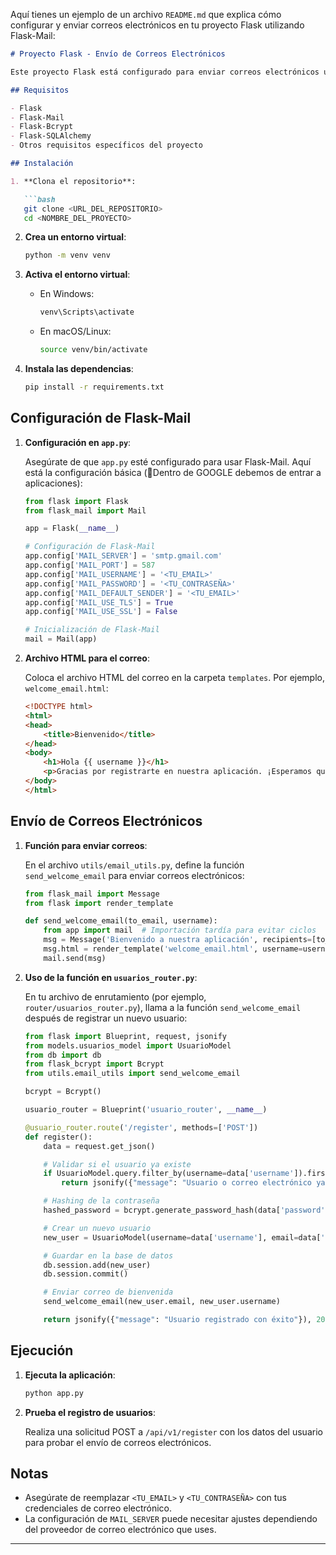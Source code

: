 Aquí tienes un ejemplo de un archivo `README.md` que explica cómo configurar y enviar correos electrónicos en tu proyecto Flask utilizando Flask-Mail:

```markdown
# Proyecto Flask - Envío de Correos Electrónicos

Este proyecto Flask está configurado para enviar correos electrónicos utilizando Flask-Mail. A continuación, se detallan los pasos para configurar y enviar correos electrónicos en la aplicación.

## Requisitos

- Flask
- Flask-Mail
- Flask-Bcrypt
- Flask-SQLAlchemy
- Otros requisitos específicos del proyecto

## Instalación

1. **Clona el repositorio**:

   ```bash
   git clone <URL_DEL_REPOSITORIO>
   cd <NOMBRE_DEL_PROYECTO>
   ```

2. **Crea un entorno virtual**:

   ```bash
   python -m venv venv
   ```

3. **Activa el entorno virtual**:

   - En Windows:

     ```bash
     venv\Scripts\activate
     ```

   - En macOS/Linux:

     ```bash
     source venv/bin/activate
     ```

4. **Instala las dependencias**:

   ```bash
   pip install -r requirements.txt
   ```

## Configuración de Flask-Mail

1. **Configuración en `app.py`**:

   Asegúrate de que `app.py` esté configurado para usar Flask-Mail. Aquí está la configuración básica (🦾Dentro de GOOGLE debemos de entrar a aplicaciones):

   ```python
   from flask import Flask
   from flask_mail import Mail

   app = Flask(__name__)

   # Configuración de Flask-Mail
   app.config['MAIL_SERVER'] = 'smtp.gmail.com'
   app.config['MAIL_PORT'] = 587
   app.config['MAIL_USERNAME'] = '<TU_EMAIL>'
   app.config['MAIL_PASSWORD'] = '<TU_CONTRASEÑA>'
   app.config['MAIL_DEFAULT_SENDER'] = '<TU_EMAIL>'
   app.config['MAIL_USE_TLS'] = True
   app.config['MAIL_USE_SSL'] = False

   # Inicialización de Flask-Mail
   mail = Mail(app)
   ```

2. **Archivo HTML para el correo**:

   Coloca el archivo HTML del correo en la carpeta `templates`. Por ejemplo, `welcome_email.html`:

   ```html
   <!DOCTYPE html>
   <html>
   <head>
       <title>Bienvenido</title>
   </head>
   <body>
       <h1>Hola {{ username }}</h1>
       <p>Gracias por registrarte en nuestra aplicación. ¡Esperamos que disfrutes de tu experiencia!</p>
   </body>
   </html>
   ```

## Envío de Correos Electrónicos

1. **Función para enviar correos**:

   En el archivo `utils/email_utils.py`, define la función `send_welcome_email` para enviar correos electrónicos:

   ```python
   from flask_mail import Message
   from flask import render_template

   def send_welcome_email(to_email, username):
       from app import mail  # Importación tardía para evitar ciclos
       msg = Message('Bienvenido a nuestra aplicación', recipients=[to_email])
       msg.html = render_template('welcome_email.html', username=username)
       mail.send(msg)
   ```

2. **Uso de la función en `usuarios_router.py`**:

   En tu archivo de enrutamiento (por ejemplo, `router/usuarios_router.py`), llama a la función `send_welcome_email` después de registrar un nuevo usuario:

   ```python
   from flask import Blueprint, request, jsonify
   from models.usuarios_model import UsuarioModel
   from db import db
   from flask_bcrypt import Bcrypt
   from utils.email_utils import send_welcome_email

   bcrypt = Bcrypt()

   usuario_router = Blueprint('usuario_router', __name__)

   @usuario_router.route('/register', methods=['POST'])
   def register():
       data = request.get_json()

       # Validar si el usuario ya existe
       if UsuarioModel.query.filter_by(username=data['username']).first() or UsuarioModel.query.filter_by(email=data['email']).first():
           return jsonify({"message": "Usuario o correo electrónico ya registrado"}), 400

       # Hashing de la contraseña
       hashed_password = bcrypt.generate_password_hash(data['password']).decode('utf-8')

       # Crear un nuevo usuario
       new_user = UsuarioModel(username=data['username'], email=data['email'], password=hashed_password)

       # Guardar en la base de datos
       db.session.add(new_user)
       db.session.commit()

       # Enviar correo de bienvenida
       send_welcome_email(new_user.email, new_user.username)

       return jsonify({"message": "Usuario registrado con éxito"}), 201
   ```

## Ejecución

1. **Ejecuta la aplicación**:

   ```bash
   python app.py
   ```

2. **Prueba el registro de usuarios**:

   Realiza una solicitud POST a `/api/v1/register` con los datos del usuario para probar el envío de correos electrónicos.

## Notas

- Asegúrate de reemplazar `<TU_EMAIL>` y `<TU_CONTRASEÑA>` con tus credenciales de correo electrónico.
- La configuración de `MAIL_SERVER` puede necesitar ajustes dependiendo del proveedor de correo electrónico que uses.

---
